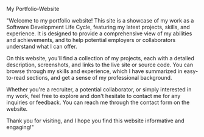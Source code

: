 My Portfolio-Website

"Welcome to my portfolio website! This site is a showcase of my work as a Software Development Life Cycle, featuring my latest projects, skills, and experience. It is designed to provide a comprehensive view of my abilities and achievements, and to help potential employers or collaborators understand what I can offer.

On this website, you'll find a collection of my projects, each with a detailed description, screenshots, and links to the live site or source code. You can browse through my skills and experience, which I have summarized in easy-to-read sections, and get a sense of my professional background.

Whether you're a recruiter, a potential collaborator, or simply interested in my work, feel free to explore and don't hesitate to contact me for any inquiries or feedback. You can reach me through the contact form on the website.

Thank you for visiting, and I hope you find this website informative and engaging!"
